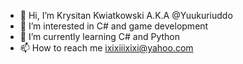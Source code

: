 - 👋 Hi, I’m Krysitan Kwiatkowski A.K.A @Yuukuriuddo
- 👀 I’m interested in C# and game development
- 🌱 I’m currently learning C# and Python
- 📫 How to reach me ixixiiixixi@yahoo.com

<!---
Yuukuriuddo/Yuukuriuddo is a ✨ special ✨ repository because its `README.md` (this file) appears on your GitHub profile.
You can click the Preview link to take a look at your changes.
--->
